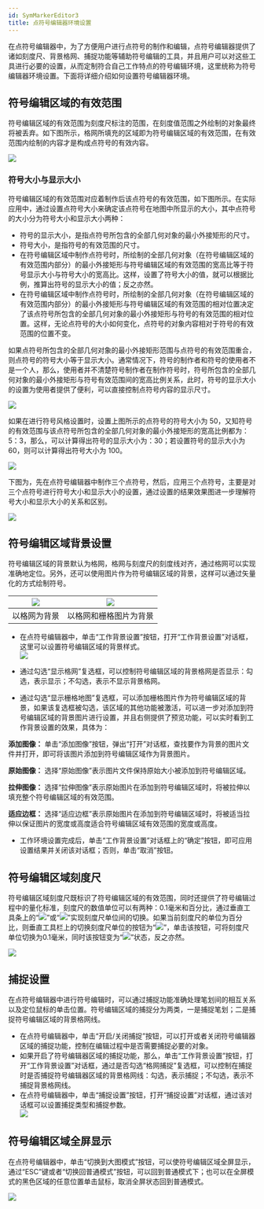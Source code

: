 ```yaml
---
id: SymMarkerEditor3
title: 点符号编辑器环境设置
---
```

在点符号编辑器中，为了方便用户进行点符号的制作和编辑，点符号编辑器提供了诸如刻度尺、背景格网、捕捉功能等辅助符号编辑的工具，并且用户可以对这些工具进行必要的设置，从而定制符合自己工作特点的符号编辑环境，这里统称为符号编辑器环境设置。下面将详细介绍如何设置符号编辑器环境。

## 符号编辑区域的有效范围

符号编辑区域的有效范围为刻度尺标注的范围，在刻度值范围之外绘制的对象最终将被丢弃。如下图所示，格网所填充的区域即为符号编辑区域的有效范围，在有效范围内绘制的内容才是构成点符号的有效内容。

![](img/SymMarkerEditor3t1.png)  

### 符号大小与显示大小

符号编辑区域的有效范围对应着制作后该点符号的有效范围，如下图所示。在实际应用中，通过设置点符号大小来确定该点符号在地图中所显示的大小，其中点符号的大小分为符号大小和显示大小两种：

* 符号的显示大小，是指点符号所包含的全部几何对象的最小外接矩形的尺寸。
* 符号大小，是指符号的有效范围的尺寸。
* 在符号编辑区域中制作点符号时，所绘制的全部几何对象（在符号编辑区域的有效范围内部分）的最小外接矩形与符号编辑区域的有效范围的宽高比等于符号显示大小与符号大小的宽高比。这样，设置了符号大小的值，就可以根据比例，推算出符号的显示大小的值；反之亦然。
* 在符号编辑区域中制作点符号时，所绘制的全部几何对象（在符号编辑区域的有效范围内部分）的最小外接矩形与符号编辑区域的有效范围的相对位置决定了该点符号所包含的全部几何对象的最小外接矩形与符号的有效范围的相对位置。这样，无论点符号的大小如何变化，点符号的对象内容相对于符号的有效范围的位置不变。

如果点符号所包含的全部几何对象的最小外接矩形范围与点符号的有效范围重合，则点符号的符号大小等于显示大小。通常情况下，符号的制作者和符号的使用者不是一个人，那么，使用者并不清楚符号制作者在制作符号时，符号所包含的全部几何对象的最小外接矩形与符号有效范围间的宽高比例关系，此时，符号的显示大小的设置为使用者提供了便利，可以直接控制点符号内容的显示尺寸。

![](img/SymMarkerEditor3t8.png)  

如果在进行符号风格设置时，设置上图所示的点符号的符号大小为
50，又知符号的有效范围与该点符号所包含的全部几何对象的最小外接矩形的宽高比例都为：5：3，那么，可以计算得出符号的显示大小为：30；若设置符号的显示大小为
60，则可以计算得出符号大小为 100。

![](img/SymMarkerEditor3t9.png)  

下图为，先在点符号编辑器中制作三个点符号，然后，应用三个点符号，主要是对三个点符号进行符号大小和显示大小的设置，通过设置的结果效果图进一步理解符号大小和显示大小的关系和区别。

![](img/SymMarkerEditor3t10.png)  

## 符号编辑区域背景设置

符号编辑区域的背景默认为格网，格网与刻度尺的刻度线对齐，通过格网可以实现准确地定位。另外，还可以使用图片作为符号编辑区域的背景，这样可以通过矢量化的方式绘制符号。

![](img/SymMarkerEditor3t1.png) | ![](img/SymMarkerEditor3t2.png)  
---|---  
以格网为背景 | 以格网和栅格图片为背景    

* 在点符号编辑器中，单击“工作背景设置”按钮，打开“工作背景设置”对话框，这里可以设置符号编辑区域的背景样式。   
 ![](img/SymMarkerEditor3t3.png)  

* 通过勾选“显示格网”复选框，可以控制符号编辑区域的背景格网是否显示：勾选，表示显示；不勾选，表示不显示背景格网。
* 通过勾选“显示栅格地图”复选框，可以添加栅格图片作为符号编辑区域的背景，如果该复选框被勾选，该区域的其他功能被激活，可以进一步对添加到符号编辑区域的背景图片进行设置，并且右侧提供了预览功能，可以实时看到工作背景设置的效果，具体为： 

**添加图像：** 单击“添加图像”按钮，弹出“打开”对话框，查找要作为背景的图片文件并打开，即可将该图片添加到符号编辑区域作为背景图片。

**原始图像：** 选择“原始图像”表示图片文件保持原始大小被添加到符号编辑区域。

**拉伸图像：** 选择“拉伸图像”表示原始图片在添加到符号编辑区域时，将被拉伸以填充整个符号编辑区域的有效范围。

**适应边框：** 选择“适应边框”表示原始图片在添加到符号编辑区域时，将被适当拉伸以保证图片的宽度或高度适合符号编辑区域有效范围的宽度或高度。

* 工作环境设置完成后，单击“工作背景设置”对话框上的“确定”按钮，即可应用设置结果并关闭该对话框；否则，单击“取消”按钮。

## 符号编辑区域刻度尺

符号编辑区域刻度尺既标识了符号编辑区域的有效范围，同时还提供了符号编辑过程中的量化标准，刻度尺的数值单位可以有两种：0.1毫米和百分比，通过垂直工具条上的“![](img/Image_RulerPercent.png)”或“![](img/Image_RulerReal.png)”实现刻度尺单位间的切换。如果当前刻度尺的单位为百分比，则垂直工具栏上的切换刻度尺单位的按钮为“![](img/Image_RulerReal.png)”，单击该按钮，可将刻度尺单位切换为0.1毫米，同时该按钮变为“![](img/Image_RulerPercent.png)”状态，反之亦然。

![](img/SymMarkerEditor3t7.png)  


## 捕捉设置

在点符号编辑器中进行符号编辑时，可以通过捕捉功能准确处理笔划间的相互关系以及定位鼠标的单击位置。符号编辑区域的捕捉分为两类，一是捕捉笔划；二是捕捉符号编辑区域的背景格网线。

* 在点符号编辑器中，单击“开启/关闭捕捉”按钮，可以打开或者关闭符号编辑器区域的捕捉功能，控制在编辑过程中是否需要捕捉必要的对象。
* 如果开启了符号编辑器区域的捕捉功能，那么，单击“工作背景设置”按钮，打开“工作背景设置”对话框，通过是否勾选“格网捕捉”复选框，可以控制在捕捉时是否捕捉符号编辑器区域的背景格网线：勾选，表示捕捉；不勾选，表示不捕捉背景格网线。
* 在点符号编辑器中，单击“捕捉设置”按钮，打开“捕捉设置”对话框，通过该对话框可以设置捕捉类型和捕捉参数。  
![](img/SymMarkerEditor3t5.png)  


## 符号编辑区域全屏显示

在点符号编辑器中，单击“切换到大图模式”按钮，可以使符号编辑区域全屏显示，通过“ESC”键或者“切换回普通模式”按钮，可以回到普通模式下；也可以在全屏模式的黑色区域的任意位置单击鼠标，取消全屏状态回到普通模式。

![](img/SymMarkerEditor3t6.png)  
